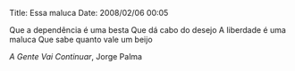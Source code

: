 Title: Essa maluca
Date: 2008/02/06 00:05

Que a dependência é uma besta
Que dá cabo do desejo
A liberdade é uma maluca
Que sabe quanto vale um beijo

_A Gente Vai Continuar_, Jorge Palma
